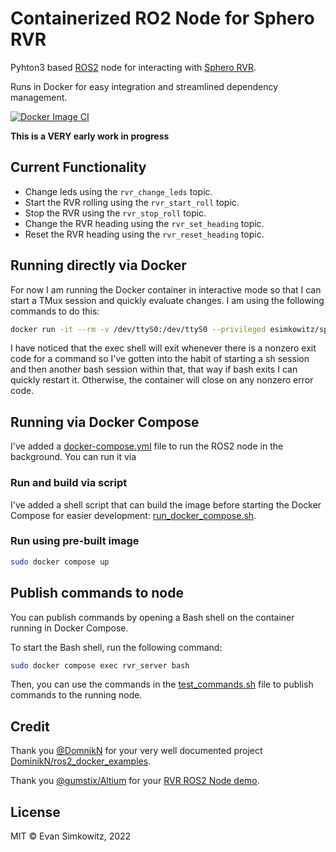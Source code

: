 # Containerized RO2 Node for Sphero RVR

Pyhton3 based [ROS2](https://docs.ros.org/en/humble/#) node for interacting with [Sphero RVR](https://www.sphero.com/rvr).

Runs in Docker for easy integration and streamlined dependency management.

[![Docker Image CI](https://github.com/esimkowitz/sphero-rvr-ros2/actions/workflows/build-docker-image.yml/badge.svg)](https://github.com/esimkowitz/sphero-rvr-ros2/actions/workflows/build-docker-image.yml)

**This is a VERY early work in progress**

## Current Functionality

- Change leds using the `rvr_change_leds` topic.
- Start the RVR rolling using the `rvr_start_roll` topic.
- Stop the RVR using the `rvr_stop_roll` topic.
- Change the RVR heading using the `rvr_set_heading` topic.
- Reset the RVR heading using the `rvr_reset_heading` topic.

## Running directly via Docker

For now I am running the Docker container in interactive mode so that I can start a TMux session and quickly evaluate changes. I am using the following commands to do this:

```Bash
docker run -it --rm -v /dev/ttyS0:/dev/ttyS0 --privileged esimkowitz/sphero-rvr-ros2:latest -- bash
```

I have noticed that the exec shell will exit whenever there is a nonzero exit code for a command so I've gotten into the habit of starting a sh session and then another bash session within that, that way if bash exits I can quickly restart it. Otherwise, the container will close on any nonzero error code.

## Running via Docker Compose

I've added a [docker-compose.yml](docker-compose.yml) file to run the ROS2 node in the background. You can run it via 

### Run and build via script

I've added a shell script that can build the image before starting the Docker Compose for easier development: [run_docker_compose.sh](run_docker_compose.sh).

### Run using pre-built image

```Bash
sudo docker compose up
```

## Publish commands to node

You can publish commands by opening a Bash shell on the container running in Docker Compose.

To start the Bash shell, run the following command:

```Bash
sudo docker compose exec rvr_server bash
```

Then, you can use the commands in the [test_commands.sh](test_commands.sh) file to publish commands to the running node.

## Credit

Thank you [@DomnikN](https://github.com/DominikN) for your very well documented project [DominikN/ros2_docker_examples](https://github.com/DominikN/ros2_docker_examples).

Thank you [@gumstix/Altium](https://github.com/gumstix) for your [RVR ROS2 Node demo](https://github.com/gumstix/PKG900000001506/tree/master/demo/Sphero%20RVR/ros2%20node).

## License

MIT &copy; Evan Simkowitz, 2022
